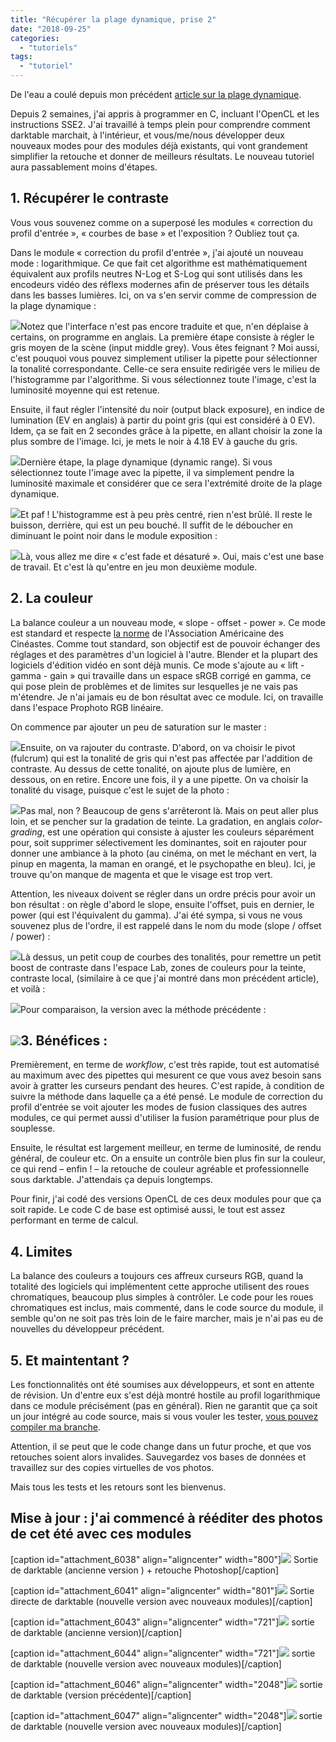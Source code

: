 ```yaml
---
title: "Récupérer la plage dynamique, prise 2"
date: "2018-09-25"
categories: 
  - "tutoriels"
tags: 
  - "tutoriel"
---
```


De l'eau a coulé depuis mon précédent [article sur la plage dynamique](http://darktable.fr/2018/08/recuperer-la-plage-dynamique-sous-darktable/).

Depuis 2 semaines, j'ai appris à programmer en C, incluant l'OpenCL et les instructions SSE2. J'ai travaillé à temps plein pour comprendre comment darktable marchait, à l'intérieur, et vous/me/nous développer deux nouveaux modes pour des modules déjà existants, qui vont grandement simplifier la retouche et donner de meilleurs résultats. Le nouveau tutoriel aura passablement moins d'étapes.

## 1\. Récupérer le contraste

Vous vous souvenez comme on a superposé les modules « correction du profil d'entrée », « courbes de base » et l'exposition ? Oubliez tout ça.

Dans le module « correction du profil d'entrée », j'ai ajouté un nouveau mode : logarithmique. Ce que fait cet algorithme est mathématiquement équivalent aux profils neutres N-Log et S-Log qui sont utilisés dans les encodeurs vidéo des réflexs modernes afin de préserver tous les détails dans les basses lumières. Ici, on va s'en servir comme de compression de la plage dynamique :

[![](images/Capture-du-2018-09-24-23-15-39.png)](http://darktable.fr/wp-content/uploads/2018/09/Capture-du-2018-09-24-23-15-39.png)Notez que l'interface n'est pas encore traduite et que, n'en déplaise à certains, on programme en anglais. La première étape consiste à régler le gris moyen de la scène (input middle grey). Vous êtes feignant ? Moi aussi, c'est pouquoi vous pouvez simplement utiliser la pipette pour sélectionner la tonalité correspondante. Celle-ce sera ensuite redirigée vers le milieu de l'histogramme par l'algorithme. Si vous sélectionnez toute l'image, c'est la luminosité moyenne qui est retenue.

Ensuite, il faut régler l'intensité du noir (output black exposure), en indice de lumination (EV en anglais) à partir du point gris (qui est considéré à 0 EV). Idem, ça se fait en 2 secondes grâce à la pipette, en allant choisir la zone la plus sombre de l'image. Ici, je mets le noir à 4.18 EV à gauche du gris.

[![](images/Capture-du-2018-09-24-23-22-52.png)](http://darktable.fr/wp-content/uploads/2018/09/Capture-du-2018-09-24-23-22-52.png)Dernière étape, la plage dynamique (dynamic range). Si vous sélectionnez toute l'image avec la pipette, il va simplement pendre la luminosité maximale et considérer que ce sera l'extrémité droite de la plage dynamique.

[![](images/Capture-du-2018-09-24-23-28-05.png)](http://darktable.fr/wp-content/uploads/2018/09/Capture-du-2018-09-24-23-28-05.png)Et paf ! L'histogramme est à peu près centré, rien n'est brûlé. Il reste le buisson, derrière, qui est un peu bouché. Il suffit de le déboucher en diminuant le point noir dans le module exposition :

[![](images/Capture-du-2018-09-24-23-30-56.png)](http://darktable.fr/wp-content/uploads/2018/09/Capture-du-2018-09-24-23-30-56.png)Là, vous allez me dire « c'est fade et désaturé ». Oui, mais c'est une base de travail. Et c'est là qu'entre en jeu mon deuxième module.

## 2\. La couleur

La balance couleur a un nouveau mode, « slope - offset - power ». Ce mode est standard et respecte [la norme](https://en.wikipedia.org/wiki/ASC_CDL) de l'Association Américaine des Cinéastes. Comme tout standard, son objectif est de pouvoir échanger des réglages et des paramètres d'un logiciel à l'autre. Blender et la plupart des logiciels d'édition vidéo en sont déjà munis. Ce mode s'ajoute au « lift - gamma - gain » qui travaille dans un espace sRGB corrigé en gamma, ce qui pose plein de problèmes et de limites sur lesquelles je ne vais pas m'étendre. Je n'ai jamais eu de bon résultat avec ce module. Ici, on travaille dans l'espace Prophoto RGB linéaire.

On commence par ajouter un peu de saturation sur le master :

[![](images/Capture-du-2018-09-24-23-39-07.png)](http://darktable.fr/wp-content/uploads/2018/09/Capture-du-2018-09-24-23-39-07.png)Ensuite, on va rajouter du contraste. D'abord, on va choisir le pivot (fulcrum) qui est la tonalité de gris qui n'est pas affectée par l'addition de contraste. Au dessus de cette tonalité, on ajoute plus de lumière, en dessous, on en retire. Encore une fois, il y a une pipette. On va choisir la tonalité du visage, puisque c'est le sujet de la photo :

[![](images/Capture-du-2018-09-24-23-43-42.png)](http://darktable.fr/wp-content/uploads/2018/09/Capture-du-2018-09-24-23-43-42.png)Pas mal, non ? Beaucoup de gens s'arrêteront là. Mais on peut aller plus loin, et se pencher sur la gradation de teinte. La gradation, en anglais _color-grading_, est une opération qui consiste à ajuster les couleurs séparément pour, soit supprimer sélectivement les dominantes, soit en rajouter pour donner une ambiance à la photo (au cinéma, on met le méchant en vert, la pinup en magenta, la maman en orangé, et le psychopathe en bleu). Ici, je trouve qu'on manque de magenta et que le visage est trop vert.

Attention, les niveaux doivent se régler dans un ordre précis pour avoir un bon résultat : on règle d'abord le slope, ensuite l'offset, puis en dernier, le power (qui est l'équivalent du gamma). J'ai été sympa, si vous ne vous souvenez plus de l'ordre, il est rappelé dans le nom du mode (slope / offset / power) :

[![](images/Capture-du-2018-09-24-23-53-44.png)](http://darktable.fr/wp-content/uploads/2018/09/Capture-du-2018-09-24-23-53-44.png)Là dessus, un petit coup de courbes des tonalités, pour remettre un petit boost de contraste dans l'espace Lab, zones de couleurs pour la teinte, contraste local, (similaire à ce que j'ai montré dans mon précédent article), et voilà :

[![](images/Shoot-Minh-Ly-Toronto-0043-_DSC0251-ASCCDL_02.jpg)](http://darktable.fr/wp-content/uploads/2018/09/Shoot-Minh-Ly-Toronto-0043-_DSC0251-ASCCDL_02.jpg)Pour comparaison, la version avec la méthode précédente :

## [![](images/Shoot-Minh-Ly-Toronto-0043-_DSC0251-zones.jpg)](http://darktable.fr/wp-content/uploads/2018/08/Shoot-Minh-Ly-Toronto-0043-_DSC0251-zones.jpg)3\. Bénéfices :

Premièrement, en terme de _workflow_, c'est très rapide, tout est automatisé au maximum avec des pipettes qui mesurent ce que vous avez besoin sans avoir à gratter les curseurs pendant des heures. C'est rapide, à condition de suivre la méthode dans laquelle ça a été pensé. Le module de correction du profil d'entrée se voit ajouter les modes de fusion classiques des autres modules, ce qui permet aussi d'utiliser la fusion paramétrique pour plus de souplesse.

Ensuite, le résultat est largement meilleur, en terme de luminosité, de rendu général, de couleur etc. On a ensuite un contrôle bien plus fin sur la couleur, ce qui rend – enfin ! – la retouche de couleur agréable et professionnelle sous darktable. J'attendais ça depuis longtemps.

Pour finir, j'ai codé des versions OpenCL de ces deux modules pour que ça soit rapide. Le code C de base est optimisé aussi, le tout est assez performant en terme de calcul.

## 4\. Limites

La balance des couleurs  a toujours ces affreux curseurs RGB, quand la totalité des logiciels qui implémentent cette approche utilisent des roues chromatiques, beaucoup plus simples à contrôler. Le code pour les roues chromatiques est inclus, mais commenté, dans le code source du module, il semble qu'on ne soit pas très loin de le faire marcher, mais je n'ai pas eu de nouvelles du développeur précédent.

## 5\. Et maintentant ?

Les fonctionnalités ont été soumises aux développeurs, et sont en attente de révision. Un d'entre eux s'est déjà montré hostile au profil logarithmique dans ce module précisément (pas en général). Rien ne garantit que ça soit un jour intégré au code source, mais si vous vouler les tester, [vous pouvez compiler ma branche](https://github.com/aurelienpierre/darktable).

Attention, il se peut que le code change dans un futur proche, et que vos retouches soient alors invalides. Sauvegardez vos bases de données et travaillez sur des copies virtuelles de vos photos.

Mais tous les tests et les retours sont les bienvenus.

## Mise à jour : j'ai commencé à rééditer des photos de cet été avec ces modules

\[caption id="attachment\_6038" align="aligncenter" width="800"\][![](images/Shoot-Ivona-0120-_DSC0926-PHOTOSHOP-WEB.jpg)](http://darktable.fr/wp-content/uploads/2018/09/Shoot-Ivona-0120-_DSC0926-PHOTOSHOP-WEB.jpg) Sortie de darktable (ancienne version ) + retouche Photoshop\[/caption\]

\[caption id="attachment\_6041" align="aligncenter" width="801"\][![](images/Shoot-Ivona-0120-_DSC0926-WEB_04.jpg)](http://darktable.fr/wp-content/uploads/2018/09/Shoot-Ivona-0120-_DSC0926-WEB_04.jpg) Sortie directe de darktable (nouvelle version avec nouveaux modules)\[/caption\]

\[caption id="attachment\_6043" align="aligncenter" width="721"\][![](images/Shoot-Des-0073-_DSC0762-WEB.jpg)](http://darktable.fr/wp-content/uploads/2018/09/Shoot-Des-0073-_DSC0762-WEB.jpg) sortie de darktable (ancienne version)\[/caption\]

\[caption id="attachment\_6044" align="aligncenter" width="721"\][![](images/Shoot-Des-0073-_DSC0762-WEB_02.jpg)](http://darktable.fr/wp-content/uploads/2018/09/Shoot-Des-0073-_DSC0762-WEB_02.jpg) sortie de darktable (nouvelle version avec nouveaux modules)\[/caption\]

\[caption id="attachment\_6046" align="aligncenter" width="2048"\][![](images/Shoot-Des-0100-_DSC0793-WEB.jpg)](http://darktable.fr/wp-content/uploads/2018/09/Shoot-Des-0100-_DSC0793-WEB.jpg) sortie de darktable (version précédente)\[/caption\]

\[caption id="attachment\_6047" align="aligncenter" width="2048"\][![](images/Shoot-Des-0100-_DSC0793-WEB_02.jpg)](http://darktable.fr/wp-content/uploads/2018/09/Shoot-Des-0100-_DSC0793-WEB_02.jpg) sortie de darktable (nouvelle version avec nouveaux modules)\[/caption\]
